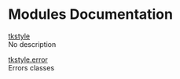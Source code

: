# Modules Documentation

[tkstyle](https://github.com/pyrustic/tkstyle/blob/master/docs/modules/content/tkstyle/README.md#module-overview)
<br>
No description


[tkstyle.error](https://github.com/pyrustic/tkstyle/blob/master/docs/modules/content/tkstyle.error/README.md#module-overview)
<br>
Errors classes


